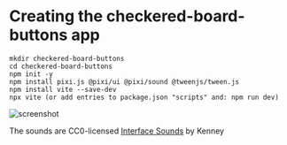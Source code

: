 # Creating the checkered-board-buttons app

    mkdir checkered-board-buttons
    cd checkered-board-buttons
    npm init -y
    npm install pixi.js @pixi/ui @pixi/sound @tweenjs/tween.js
    npm install vite --save-dev
    npx vite (or add entries to package.json "scripts" and: npm run dev)

![screenshot](https://raw.github.com/afarber/pixi-questions/master/checkered-board-buttons/screenshot.gif)

The sounds are CC0-licensed [Interface Sounds](https://kenney.nl/assets/interface-sounds) by Kenney
